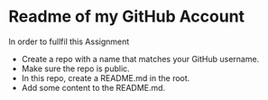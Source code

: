 # Readme of my GitHub Account

In order to fullfil this Assignment 

- Create a repo with a name that matches your GitHub username.
- Make sure the repo is public.
- In this repo, create a README.md in the root.
- Add some content to the README.md.


